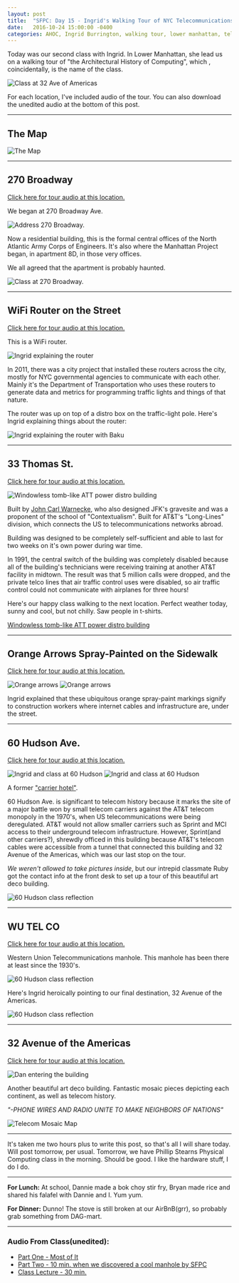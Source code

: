 ```yaml
---
layout: post
title:  "SFPC: Day 15 - Ingrid's Walking Tour of NYC Telecommunications History"
date:   2016-10-24 15:00:00 -0400
categories: AHOC, Ingrid Burrington, walking tour, lower manhattan, telecommunications, nyc history
---
```


Today was our second class with Ingrid. In Lower Manhattan, she lead us on a walking tour of "the Architectural History of Computing", which , coincidentally, is the name of the class.

![Class at 32 Ave of Americas](/images/IMG_4792.jpg)

For each location, I've included audio of the tour. You can also download the unedited audio at the bottom of this post.

-----

<h2>The Map</h2>

![The Map](/images/IMG_4685.jpg)

-----

<h2>270 Broadway</h2>

[Click here for tour audio at this location.](https://www.dropbox.com/s/lms9kx9m9rp7t12/1%20-%20270%20Broadway.wav?dl=0)

We began at 270 Broadway Ave.

![Address 270 Broadway.](/images/IMG_4689.jpg)

Now a residential building, this is the formal central offices of the North Atlantic Army Corps of Engineers. It's also where the Manhattan Project began, in apartment 8D, in those very offices.

We all agreed that the apartment is probably haunted.

![Class at 270 Broadway.](/images/IMG_4687.jpg)

-----

<h2>WiFi Router on the Street</h2>

[Click here for tour audio at this location.](https://www.dropbox.com/s/h4aifxu3yupk5tm/2%20-%20Wifi%20router%20on%20the%20street.wav?dl=0)

This is a WiFi router.

![Ingrid explaining the router](/images/IMG_4695.jpg)

In 2011, there was a city project that installed these routers across the city, mostly for NYC governmental agencies to communicate with each other. Mainly it's the Department of Transportation who uses these routers to generate data and metrics for programming traffic lights and things of that nature.

The router was up on top of a distro box on the traffic-light pole. Here's Ingrid explaining things about the router:

![Ingrid explaining the router with Baku](/images/IMG_4700.jpg)

-----

<h2>33 Thomas St.</h2>

[Click here for tour audio at this location.](https://www.dropbox.com/s/2zf6rrvlx7qfpv7/3%20-%2033%20Thomas%20St-.wav?dl=0)

![Windowless tomb-like ATT power distro building](/images/IMG_4716.jpg)

Built by [John Carl Warnecke](https://en.wikipedia.org/wiki/John_Carl_Warnecke), who also designed JFK's gravesite and was a proponent of the school of "Contextualism". Built for AT&T's "Long-Lines" division, which connects the US to telecommunications networks abroad.

Building was designed to be completely self-sufficient and able to last for two weeks on it's own power during war time.

In 1991, the central switch of the building was completely disabled because all of the building's technicians were receiving training at another AT&T facility in midtown. The result was that 5 million calls were dropped, and the private telco lines that air traffic control uses were disabled, so air traffic control could not communicate with airplanes for three hours!

Here's our happy class walking to the next location. Perfect weather today, sunny and cool, but not chilly. Saw people in t-shirts.

[Windowless tomb-like ATT power distro building](/images/IMG_4730.jpg)

-----

<h2>Orange Arrows Spray-Painted on the Sidewalk</h2>

[Click here for tour audio at this location.](https://www.dropbox.com/s/xhduv6pt6i3vbhn/4%20-%20Orange%20Lines.wav?dl=0)

![Orange arrows](/images/IMG_4732.jpg)
![Orange arrows](/images/IMG_4735.jpg)

Ingrid explained that these ubiquitous orange spray-paint markings signify to construction workers where internet cables and infrastructure are, under the street.

-----

<h2>60 Hudson Ave.</h2>

[Click here for tour audio at this location.](https://www.dropbox.com/s/z9i0zb1prmdrhhx/5%20-%2060%20Hudson%20Ave-.wav?dl=0)

![Ingrid and class at 60 Hudson](/images/IMG_4746.jpg)
![Ingrid and class at 60 Hudson](/images/IMG_4739.jpg)

A former ["carrier hotel"](https://en.wikipedia.org/wiki/Colocation_centre).

60 Hudson Ave. is significant to telecom history because it marks the site of a major battle won by small telecom carriers against the AT&T telecom monopoly in the 1970's, when US telecommunications were being deregulated. AT&T would not allow smaller carriers such as Sprint and MCI access to their underground telecom infrastructure. However, Sprint(and other carriers?), shrewdly officed in this building because AT&T's telecom cables were accessible from a tunnel that connected this building and 32 Avenue of the Americas, which was our last stop on the tour.

*We weren't allowed to take pictures inside*, but our intrepid classmate Ruby got the contact info at the front desk to set up a tour of this beautiful art deco building.

![60 Hudson class reflection](/images/IMG_4749.jpg)

-----

<h2>WU TEL CO</h2>

[Click here for tour audio at this location.](https://www.dropbox.com/s/9c7f8qph4qr8euu/6%20-%20Wu%20Tel%20Co.wav?dl=0)

Western Union Telecommunications manhole. This manhole has been there at least since the 1930's.

![60 Hudson class reflection](/images/IMG_4755.jpg)

Here's Ingrid heroically pointing to our final destination, 32 Avenue of the Americas.

![60 Hudson class reflection](/images/IMG_4762.jpg)

-----

<h2>32 Avenue of the Americas</h2>

[Click here for tour audio at this location.](https://www.dropbox.com/s/7klgab82c2ndtnt/7%20-%2032%20Ave%20of%20the%20Americas.wav?dl=0)

![Dan entering the building](/images/IMG_4771.jpg)

Another beautiful art deco building. Fantastic mosaic pieces depicting each continent, as well as telecom history.

*"-PHONE WIRES AND RADIO UNITE TO MAKE NEIGHBORS OF NATIONS"*

![Telecom Mosaic Map](/images/IMG_4772.jpg)

-----

It's taken me two hours plus to write this post, so that's all I will share today. Will post tomorrow, per usual. Tomorrow, we have Phillip Stearns Physical Computing class in the morning. Should be good. I like the hardware stuff, I do I do.

-----

**For Lunch:** At school, Dannie made a bok choy stir fry, Bryan made rice and shared his falafel with Dannie and I. Yum yum.

**For Dinner:** Dunno! The stove is still broken at our AirBnB(grr), so probably grab something from DAG-mart.

-----

<h3>Audio From Class(unedited):</h3>

- [Part One - Most of It](https://www.dropbox.com/s/8ex5ym9eq3dbisx/10242016%20-%20Ingrids%20ARCH%20Walking%20Tour.m4a?dl=0)
- [Part Two - 10 min. when we discovered a cool manhole by SFPC](https://www.dropbox.com/s/g8krboxxfwadk3m/10242016%20-%20Ingrid%20Part%2002.m4a?dl=0)
- [Class Lecture - 30 min.](https://www.dropbox.com/s/v349331ep9fwgcm/10242016%20-%20Ingrid%20Class.m4a?dl=0)
